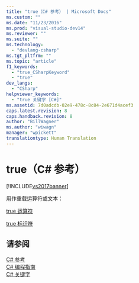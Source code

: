```yaml
---
title: "true（C# 参考） | Microsoft Docs"
ms.custom: ""
ms.date: "11/23/2016"
ms.prod: "visual-studio-dev14"
ms.reviewer: ""
ms.suite: ""
ms.technology: 
  - "devlang-csharp"
ms.tgt_pltfrm: ""
ms.topic: "article"
f1_keywords: 
  - "true_CSharpKeyword"
  - "true"
dev_langs: 
  - "CSharp"
helpviewer_keywords: 
  - "true 关键字 [C#]"
ms.assetid: 7d0adcdb-02e9-478c-8c84-2e671d4acef3
caps.latest.revision: 8
caps.handback.revision: 8
author: "BillWagner"
ms.author: "wiwagn"
manager: "wpickett"
translationtype: Human Translation
---
```

# true（C# 参考）
[!INCLUDE[vs2017banner](../../../csharp/includes/vs2017banner.md)]

用作重载运算符或文本：  
  
 [true 运算符](../../../csharp/language-reference/keywords/true-operator.md)  
  
 [true 标识符](../../../csharp/language-reference/keywords/true-literal.md)  
  
## 请参阅  
 [C\# 参考](../../../csharp/language-reference/index.md)   
 [C\# 编程指南](../../../csharp/programming-guide/index.md)   
 [C\# 关键字](../../../csharp/language-reference/keywords/index.md)